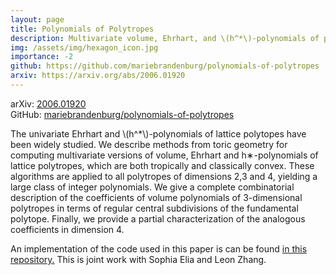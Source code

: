 ```yaml
---
layout: page
title: Polynomials of Polytropes
description: Multivariate volume, Ehrhart, and \(h^*\)-polynomials of polytropes.
img: /assets/img/hexagon_icon.jpg
importance: -2
github: https://github.com/mariebrandenburg/polynomials-of-polytropes
arxiv: https://arxiv.org/abs/2006.01920
---
```


arXiv: [2006.01920](https://arxiv.org/abs/2006.01920)  
GitHub: [mariebrandenburg/polynomials-of-polytropes](https://github.com/mariebrandenburg/polynomials-of-polytropes)

The univariate Ehrhart and \\(h^*\\)-polynomials of lattice polytopes have been widely studied. We describe methods from toric geometry for computing multivariate versions of volume, Ehrhart and h∗-polynomials of lattice polytropes, which are both tropically and classically convex. These algorithms are applied to all polytropes of dimensions 2,3 and 4, yielding a large class of integer polynomials. We give a complete combinatorial description of the coefficients of volume polynomials of 3-dimensional polytropes in terms of regular central subdivisions of the fundamental polytope. Finally, we provide a partial characterization of the analogous coefficients in dimension 4.

An implementation of the code used in this paper is can be found [in this repository.](https://github.com/mariebrandenburg/polynomials-of-polytropes) This is joint work with Sophia Elia and Leon Zhang.


<div class="row">
	<div class="col-sm mt mt-md">
        <img class="img-fluid rounded z-depth-1" src="{{ '/assets/img/hexagon.jpg' | relative_url }}" alt="" title="Hexagon"/>
         </div>
    <div class="col-sm mt mt-md">
        <img class="img-fluid rounded z-depth-1" src="{{ '/assets/img/fundamental_polytope.jpg' | relative_url }}" alt="" title="Fundamental Polytope"/>
    </div>
</div>
